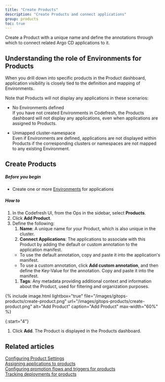 ```yaml
---
title: "Create Products"
description: "Create Products and connect applications"
group: products
toc: true
---
```




Create a Product with a unique name and define the annotations through which to connect related Argo CD applications to it.



## Understanding the role of Environments for Products

When you drill down into specific products in the Product dashboard, application visibility is closely tied to the definition and mapping of Environments. 

Note that Products will not display any applications in these scenarios:

* No Environments defined  
  If you have not created Environments in Codefresh, the Products dashboard will not display any applications, even when applications are assigned to Products. 

* Unmapped cluster-namespace  
  Even if Environments are defined, applications are not displayed within Products if the corresponding clusters or namespaces are not mapped to any existing Environment. 


## Create Products

##### Before you begin
* Create one or more [Environments]({{site.baseurl}}/docs/dashboards/gitops-environments/#create-gitops-environments) for applications

##### How to
1. In the Codefresh UI, from the Ops in the sidebar, select **Products**.
1. Click **Add Product**.
1. Define the following:
    1. **Name**: A unique name for your Product, which is also unique in the cluster. 
    1. **Connect Applications**: The applications to associate with this Product by adding the default or custom annotation to the application manifest.  
      *  To use the default annotation, copy and paste it into the application's manifest.
      *  To use a custom annotation, click **Add custom annotation**, and then define the Key-Value for the annotation. Copy and paste it into the manifest.
    1. **Tags**: Any metadata providing additional context and information about the Product, used for filtering and organization purposes.

{% include 
	image.html 
	lightbox="true" 
	file="/images/gitops-products/create-product.png" 
	url="/images/gitops-products/create-product.png" 
	alt="Add Product" 
	caption="Add Product"
  max-width="60%" 
%}

{:start="4"}
1. Click **Add**. 
   The Product is displayed in the Products dashboard. 


## Related articles
[Configuring Product Settings]({{site.baseurl}}/docs/products/configure-product-settings/)  
[Assigning applications to products]({{site.baseurl}}/docs/products/assign-applications/)   
[Configuring promotion flows and triggers for products]({{site.baseurl}}/docs/products/promotion-flow-triggers/)   
[Tracking deployments for products]({{site.baseurl}}/docs/promotions/releases/)  